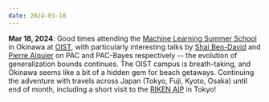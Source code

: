 ```yaml
---
date: 2024-03-18
---
```


**Mar 18, 2024**: Good times attending the [Machine Learning Summer School](https://groups.oist.jp/mlss) in Okinawa at [OIST](https://www.oist.jp/), with particularly interesting talks by 
[Shai Ben-David](https://cs.uwaterloo.ca/~shai/) and [Pierre Alquier](https://pierrealquier.github.io/index.html) on PAC and PAC-Bayes respectively -- the evolution of generalization bounds continues. The OIST campus is breath-taking, and Okinawa seems like a bit of a hidden gem for beach getaways. Continuing the adventure with travels across Japan (Tokyo, Fuji, Kyoto, Osaka) until end of month, including a short visit to the [RIKEN AIP](https://aip.riken.jp/?lang=en) in Tokyo!
